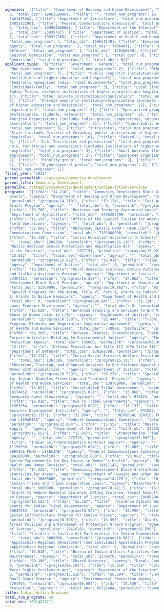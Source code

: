 ```yaml
---
agencies: '[{"title": "Department of Housing and Urban Development", "total_num_programs":
  3, "total_obs": 1996369096}, {"title": "", "total_num_programs": 16, "total_obs":
  148140564}, {"title": "Department of Agriculture", "total_num_programs": 2, "total_obs":
  1405283290}, {"title": "Federal Communications Commission", "total_num_programs":
  3, "total_obs": 10998800000}, {"title": "Department of the Interior", "total_num_programs":
  3, "total_obs": 25830437}, {"title": "Department of Justice", "total_num_programs":
  7, "total_obs": 109322265}, {"title": "Department of Health and Human Services",
  "total_num_programs": 4, "total_obs": 153651148}, {"title": "Environmental Protection
  Agency", "total_num_programs": 2, "total_obs": 7406403}, {"title": "Department of
  Defense", "total_num_programs": 1, "total_obs": 170168508}, {"title": "Appalachian
  Regional Commission", "total_num_programs": 1, "total_obs": 0}, {"title": "Denali
  Commission", "total_num_programs": 1, "total_obs": 0}]'
applicant_types: '[{"title": "Government - General", "total_num_programs": 2}, {"title":
  "Non-Government - General", "total_num_programs": 2}, {"title": "Other public institution/organization",
  "total_num_programs": 7}, {"title": "Public nonprofit institution/organization (includes
  institutions of higher education and hospitals)", "total_num_programs": 10}, {"title":
  "Federally Recognized lndian Tribal Governments", "total_num_programs": 30}, {"title":
  "Individual/Family", "total_num_programs": 3}, {"title": "Local (includes State-designated
  lndian Tribes, excludes institutions of higher education and hospitals", "total_num_programs":
  17}, {"title": "Other private institutions/organizations", "total_num_programs":
  5}, {"title": "Private nonprofit institution/organization (includes institutions
  of higher education and hospitals)", "total_num_programs": 12}, {"title": "Profit
  organization", "total_num_programs": 6}, {"title": "Specialized group (e.g. health
  professionals, students, veterans)", "total_num_programs": 3}, {"title": "Native
  American Organizations (includes lndian groups, cooperatives, corporations, partnerships,
  associations)", "total_num_programs": 21}, {"title": "Quasi-public nonprofit institution/organization",
  "total_num_programs": 6}, {"title": "Intrastate", "total_num_programs": 2}, {"title":
  "State (includes District of Columbia, public institutions of higher education and
  hospitals)", "total_num_programs": 10}, {"title": "Federal", "total_num_programs":
  3}, {"title": "U.S. Territories and possessions", "total_num_programs": 4}, {"title":
  "U.S. Territories and possessions (includes institutions of higher education and
  hospitals)", "total_num_programs": 3}, {"title": "Small business (less than 500
  employees)", "total_num_programs": 2}, {"title": "Sponsored organization", "total_num_programs":
  2}, {"title": "Minority group", "total_num_programs": 2}, {"title": "State", "total_num_programs":
  4}, {"title": "Anyone/general public", "total_num_programs": 2}, {"title": "Interstate",
  "total_num_programs": 1}]'
fiscal_year: '2022'
parent_permalink: /category/community-development
parent_title: Community Development
permalink: /category/community-development/indian-action-services
programs: '[{"cfda": "14.218", "title": "Community Development Block Grants/Entitlement
  Grants", "agency": "Department of Housing and Urban Development", "total_obs": 1933000000,
  "permalink": "/program/14.218"}, {"cfda": "19.124", "title": "East Asia and Pacific
  Grants Program", "agency": "", "total_obs": 0, "permalink": "/program/19.124"},
  {"cfda": "10.768", "title": "Business and Industry Guaranteed Loans", "agency":
  "Department of Agriculture", "total_obs": 1400283290, "permalink": "/program/10.768"},
  {"cfda": "15.155", "title": "Office of the Special Trustee for American Indians,
  Field Operations", "agency": "", "total_obs": 0, "permalink": "/program/15.155"},
  {"cfda": "32.002", "title": "UNIVERSAL SERVICE FUND - HIGH COST", "agency": "Federal
  Communications Commission", "total_obs": 7189800000, "permalink": "/program/32.002"},
  {"cfda": "15.130", "title": "Indian Education Assistance to Schools", "agency":
  "", "total_obs": 1308800, "permalink": "/program/15.130"}, {"cfda": "15.922", "title":
  "Native American Graves Protection and Repatriation Act", "agency": "Department
  of the Interior", "total_obs": 2077151, "permalink": "/program/15.922"}, {"cfda":
  "15.022", "title": "Tribal Self-Governance", "agency": "", "total_obs": 26545903,
  "permalink": "/program/15.022"}, {"cfda": "16.019", "title": "Tribal Registry",
  "agency": "Department of Justice", "total_obs": 0, "permalink": "/program/16.019"},
  {"cfda": "16.589", "title": "Rural Domestic Violence, Dating Violence, Sexual Assault,
  and Stalking Assistance Program", "agency": "Department of Justice", "total_obs":
  33404213, "permalink": "/program/16.589"}, {"cfda": "14.862", "title": "Indian Community
  Development Block Grant Program", "agency": "Department of Housing and Urban Development",
  "total_obs": 53369096, "permalink": "/program/14.862"}, {"cfda": "93.047", "title":
  "Special Programs for the Aging, Title VI, Part A, Grants to Indian Tribes, Part
  B, Grants to Native Hawaiians", "agency": "Department of Health and Human Services",
  "total_obs": 0, "permalink": "/program/93.047"}, {"cfda": "15.124", "title": "Indian
  Loans Economic Development", "agency": "", "total_obs": 0, "permalink": "/program/15.124"},
  {"cfda": "16.528", "title": "Enhanced Training and Services to End Violence and
  Abuse of Women Later in Life", "agency": "Department of Justice", "total_obs": 3650833,
  "permalink": "/program/16.528"}, {"cfda": "93.444", "title": "Tribal Self-Governance
  Program: Planning and Negotiation Cooperative Agreement", "agency": "Department
  of Health and Human Services", "total_obs": 540000, "permalink": "/program/93.444"},
  {"cfda": "66.309", "title": "Surveys, Studies, Investigations, Training and Special
  Purpose Activities Relating to Environmental Justice", "agency": "Environmental
  Protection Agency", "total_obs": 145000, "permalink": "/program/66.309"}, {"cfda":
  "12.777", "title": "Defense Production Act Title III (DPA Title III)", "agency":
  "Department of Defense", "total_obs": 170168508, "permalink": "/program/12.777"},
  {"cfda": "15.113", "title": "Indian Social Services Welfare Assistance", "agency":
  "", "total_obs": 1363386, "permalink": "/program/15.113"}, {"cfda": "16.529", "title":
  "Education, Training, and Enhanced Services to End Violence Against and Abuse of
  Women with Disabilities ", "agency": "Department of Justice", "total_obs": 4119788,
  "permalink": "/program/16.529"}, {"cfda": "93.237", "title": "Special Diabetes Program
  for Indians Diabetes Prevention and Treatment  Projects", "agency": "Department
  of Health and Human Services", "total_obs": 138700000, "permalink": "/program/93.237"},
  {"cfda": "15.021", "title": "Consolidated Tribal Government ", "agency": "", "total_obs":
  19174452, "permalink": "/program/15.021"}, {"cfda": "15.068", "title": "Native Hawaiian
  Community Guest Stewardship", "agency": "", "total_obs": 978824, "permalink": "/program/15.068"},
  {"cfda": "15.020", "title": "Aid To Tribal Governments", "agency": "", "total_obs":
  12303954, "permalink": "/program/15.020"}, {"cfda": "15.133", "title": "Native American
  Business Development Institute", "agency": "", "total_obs": 941025, "permalink":
  "/program/15.133"}, {"cfda": "32.004", "title": "UNIVERSAL SERVICE FUND - SCHOOLS
  and LIBRARIES", "agency": "Federal Communications Commission", "total_obs": 3224900000,
  "permalink": "/program/32.004"}, {"cfda": "15.552", "title": "Navajo-Gallup Water
  Supply ", "agency": "Department of the Interior", "total_obs": 23753286, "permalink":
  "/program/15.552"}, {"cfda": "15.067", "title": "Strengthening Tribal Nations  ",
  "agency": "", "total_obs": 272728, "permalink": "/program/15.067"}, {"cfda": "15.024",
  "title": "Indian Self-Determination Contract Support", "agency": "", "total_obs":
  11150338, "permalink": "/program/15.024"}, {"cfda": "32.003", "title": "UNIVERSAL
  SERVICE FUND - LIFELINE", "agency": "Federal Communications Commission", "total_obs":
  584100000, "permalink": "/program/32.003"}, {"cfda": "93.088", "title": "Advancing
  System Improvements for Key Issues in Women''s Health", "agency": "Department of
  Health and Human Services", "total_obs": 14411148, "permalink": "/program/93.088"},
  {"cfda": "14.225", "title": "Community Development Block Grants/Special Purpose
  Grants/Insular Areas", "agency": "Department of Housing and Urban Development",
  "total_obs": 10000000, "permalink": "/program/14.225"}, {"cfda": "10.421", "title":
  "Indian Tribes and Tribal Corporation Loans", "agency": "Department of Agriculture",
  "total_obs": 5000000, "permalink": "/program/10.421"}, {"cfda": "16.525", "title":
  "Grants to Reduce Domestic Violence, Dating Violence, Sexual Assault, and Stalking
  on Campus", "agency": "Department of Justice", "total_obs": 10688200, "permalink":
  "/program/16.525"}, {"cfda": "16.587", "title": "Violence Against Women Discretionary
  Grants for Indian Tribal Governments", "agency": "Department of Justice", "total_obs":
  28042963, "permalink": "/program/16.587"}, {"cfda": "16.596", "title": "Justice
  System Infrastructure Program for Indian Tribes", "agency": "", "total_obs": 0,
  "permalink": "/program/16.596"}, {"cfda": "16.590", "title": "Grants to Encourage
  Arrest Policies and Enforcement of Protection Orders Program", "agency": "Department
  of Justice", "total_obs": 29416268, "permalink": "/program/16.590"}, {"cfda": "16.583",
  "title": "Children''s Justice Act Partnerships for Indian Communities", "agency":
  "", "total_obs": 3000000, "permalink": "/program/16.583"}, {"cfda": "23.001", "title":
  "Appalachian Regional Development (See individual Appalachian Programs)", "agency":
  "Appalachian Regional Commission", "total_obs": 0, "permalink": "/program/23.001"},
  {"cfda": "15.048", "title": "Bureau of Indian Affairs Facilities Operations and
  Maintenance", "agency": "", "total_obs": 2378670, "permalink": "/program/15.048"},
  {"cfda": "90.199", "title": "Shared Services", "agency": "Denali Commission", "total_obs":
  0, "permalink": "/program/90.199"}, {"cfda": "15.510", "title": "Colorado Ute Indian
  Water Rights Settlement Act", "agency": "Department of the Interior", "total_obs":
  0, "permalink": "/program/15.510"}, {"cfda": "66.604", "title": "Environmental Justice
  Small Grant Program ", "agency": "Environmental Protection Agency", "total_obs":
  7261403, "permalink": "/program/66.604"}, {"cfda": "15.036", "title": "Indian Rights
  Protection", "agency": "", "total_obs": 68722484, "permalink": "/program/15.036"}]'
title: Indian Action Services
total_num_programs: 43
total_obs: 15014971711
---
```

